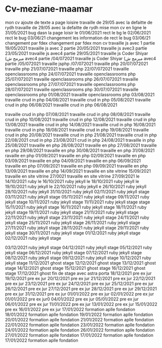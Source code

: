 # Cv-meziane-maamar
mon cv 
ajoute de texte a page loisire
travaille de 29/05 avec la defaitte de rydh 
travaille de 29/05 avec la defaitte de rydh 
mise mon cv en ligne le 31/05/2021
bug dasn la page loisir le 01/06/2021
rect le bg le 02/06/2021
rect le bug 03/06/21
changement les information de 
rect le bug 03/06/21
changement par fdex
changement par fdex
mon cv 
travaille js avec 1 partie 19/05/2021
travaille js avec 2 partie 20/05/2021
travaille js avec3  partie 23/05/2021
travaille js avec4  partie 29/05/2021
travaille js Coder Shiyar (مبرمج ش avec4  partie /04/072021
travaille js Coder Shiyar (مبرمج ش avec4  partie /05/072021
travaille jsphp /07/072021
travaille php 20/07/072021
travaille php 21/07/072021
travaille php 22/07/072021
travaille openclassrooms php 24/07/072021
travaille openclassrooms php 25/07/072021
travaille openclassrooms php 26/07/072021
travaille openclassrooms php 27/07/072021
travaille openclassrooms php 28/07/072021
travaille openclassrooms php 30/07/072021
travaille openclassrooms php 01/08/2021
travaille openclassrooms php 03/08/2021
travaille crud in php 04/08/2021
travaille crud in php 05/08/2021
travaille crud in php 06/08/2021
travaille crud in php 06/08/2021

travaille crud in php 07/08/2021
travaille crud in php 08/08/2021
travaille crud in php 10/08/2021
 travaille crud in php 12/08/2021
travaille crud in php 13/08/2021
travaille crud in php 14/08/2021
travaille crud in php 16/08/2021
travaille crud in php 18/08/2021
travaille crud in php 19/08/2021
travaille crud in php 20/08/2021
travaille crud in php 21/08/2021
travaille crud in php 22/08/2021
crud in php 23/08/2021
crud in php 24/08/2021
travaille in php 25/08/2021
travaille en php 26/08/2021
travaille en php 27/08/2021
travaille en php 29/08/2021
travaille en php 30/08/2021
travaille en php 31/08/2021
ravaille en php  01/09/2021
travaille en php 02/09/2021
travaille en php 03/09/2021
travaille en php 04/09/2021
travaille en php 06/09/2021
travaille en php 07/09/2021
travaille en php 09/09/2021
travaille en php 13/09/2021
travaille en php 14/09/2021
travaille en site vitrine 15/09/2021
travaille en site vitrine 27/0021
travaille en site vitrine 27/09/2021
le 14/10/2021 ruby 
le 16/10/2021 ruby jekyll
le 18/10/2021 ruby jekyll
le 19/10/2021 ruby jekyll
le 22/10/2021 ruby jekyll
e 26/10/2021 ruby jekyll
 28/10/2021 ruby jekyll
31/10/2021 ruby jekyll
02/11/2021 ruby jekyll stage
03/11/2021 ruby jekyll stage
05/11/2021 ruby jekyll stage
09/11/2021 ruby jekyll stage
10/11/2021 ruby jekyll stage
11/11/2021 ruby jekyll stage
stage 15/11/2021 ruby jekyll stage
16/11/2021 ruby jekyll stage
18/11/2021 ruby jekyll stage
19/11/2021 ruby jekyll stage
21/11/2021 ruby jekyll stage
22/11/2021 ruby jekyll stage
23/11/2021 ruby jekyll stage
24/11/2021 ruby jekyll stage
25/11/2021 ruby jekyll stage
26/11/2021 ruby jekyll stage
27/11/2021 ruby jekyll stage
28/11/2021 ruby jekyll stage
29/11/2021 ruby jekyll stage
30/11/2021 ruby jekyll stage
01/12/2021 ruby jekyll stage
02/12/2021 ruby jekyll stage

03/12/2021 ruby jekyll stage
04/12/2021 ruby jekyll stage
05/12/2021 ruby jekyll stage
06/12/2021 ruby jekyll stage
07/12/2021 ruby jekyll stage
08/12/2021 ruby jekyll stage
09/12/2021 ruby jekyll stage
10/12/2021 ruby jekyll stage
11/12/2021 ghost stage
12/12/2021 ghost stage
13/12/2021 ghost stage
14/12/2021 ghost stage
15/12/2021 ghost stage
16/12/2021 ghost stage
17/12/2021 ghost  fin de stage avec astra porta
18/12/2021 pre ex jur
19/12/2021 pre ex jur
20/12/2021 pre ex jur
21/12/2021 pre ex jur
22/12/2021 pre ex jur
23/12/2021 pre ex jur
24/12/2021 pre ex jur
25/12/2021 pre ex jur
26/12/2021 pre ex jur
27/12/2021 pre ex jur
28/12/2021 pre ex jur
29/12/2021 pre ex jur
31/12/2021 pre ex jur
01/01/2022 pre ex jur
02/01/2022 pre ex jur
01/01/2022 pre ex jur0
04/01/2022 pre ex jur
05/01/2022 pre ex jur
06/01/2022 pre ex jur
11/01/2022 pre ex jur
13/01/2022 pre ex jur
15/01/2022 pre ex 
16/01/2022 pre ex jur
17/01/2022 formation aplle fondation 
18/01/2022 formation aplle fondation 
19/01/2022 formation aplle fondation 
20/01/2022 formation aplle fondation 
21/01/2022 formation aplle fondation 
22/01/2022 formation aplle fondation 
23/01/2022 formation aplle fondation 
24/01/2022 formation aplle fondation 
26/01/2022 formation aplle fondation 
27/01/2022 formation aplle fondation 
17/01/2022 formation aplle fondation 
17/01/2022 formation aplle fondation  

